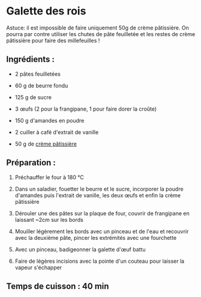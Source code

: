 Galette des rois
================

Astuce: il est impossible de faire uniquement 50g de crème pâtissière.
On pourra par contre utiliser les chutes de pâte feuilletée et les restes
de crème pâtissière pour faire des millefeuilles !

Ingrédients :
-------------

- 2 pâtes feuilletées

- 60 g de beurre fondu
- 125 g de sucre
- 3 œufs (2 pour la frangipane, 1 pour faire dorer la croûte)
- 150 g d'amandes en poudre
- 2 cuiller à café d'extrait de vanille
- 50 g de [crème pâtissière](Creme-Patissiere.html)

Préparation :
-------------

1. Préchauffer le four à 180 °C

2. Dans un saladier, fouetter le beurre et le sucre, incorporer la
   poudre d'amandes puis l'extrait de vanille, les deux œufs et enfin
   la crème pâtissière

3. Dérouler une des pâtes sur la plaque de four, couvrir de frangipane
   en laissant ~2cm sur les bords

4. Mouiller légèrement les bords avec un pinceau et de l'eau et recouvrir
   avec la deuxième pâte, pincer les extrémités avec une fourchette

5. Avec un pinceau, badigeonner la galette d'œuf battu

6. Faire de légères incisions avec la pointe d'un couteau pour laisser
   la vapeur s'échapper


Temps de cuisson : 40 min
-----------------
